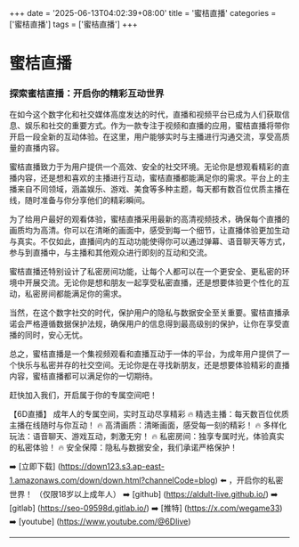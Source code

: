 +++
date = '2025-06-13T04:02:39+08:00'
title = '蜜桔直播'
categories = ['蜜桔直播']
tags = ['蜜桔直播']
+++

# 蜜桔直播

### 探索蜜桔直播：开启你的精彩互动世界

在如今这个数字化和社交媒体高度发达的时代，直播和视频平台已成为人们获取信息、娱乐和社交的重要方式。作为一款专注于视频和直播的应用，蜜桔直播将带你开启一段全新的互动体验。在这里，用户能够实时与主播进行沟通交流，享受高质量的直播内容。

蜜桔直播致力于为用户提供一个高效、安全的社交环境。无论你是想观看精彩的直播内容，还是想和喜欢的主播进行互动，蜜桔直播都能满足你的需求。平台上的主播来自不同领域，涵盖娱乐、游戏、美食等多种主题，每天都有数百位优质主播在线，随时准备与你分享他们的精彩瞬间。

为了给用户最好的观看体验，蜜桔直播采用最新的高清视频技术，确保每个直播的画质均为高清。你可以在清晰的画面中，感受到每一个细节，让直播体验更加生动与真实。不仅如此，直播间内的互动功能使得你可以通过弹幕、语音聊天等方式，参与到直播中，与主播和其他观众进行即刻的互动和交流。

蜜桔直播还特别设计了私密房间功能，让每个人都可以在一个更安全、更私密的环境中开展交流。无论你是想和朋友一起享受私密直播，还是想要体验更个性化的互动，私密房间都能满足你的需求。

当然，在这个数字社交的时代，保护用户的隐私与数据安全至关重要。蜜桔直播承诺会严格遵循数据保护法规，确保用户的信息得到最高级别的保护，让你在享受直播的同时，安心无忧。

总之，蜜桔直播是一个集视频观看和直播互动于一体的平台，为成年用户提供了一个快乐与私密并存的社交空间。无论你是在寻找新朋友，还是想要体验精彩的直播内容，蜜桔直播都可以满足你的一切期待。

赶快加入我们，开启属于你的专属空间吧！ 

【6D直播】
成年人的专属空间，实时互动尽享精彩
🔥 精选主播：每天数百位优质主播在线随时与你互动！
🔥 高清画质：清晰画面，感受每一刻的精彩！
🔥 多样化玩法：语音聊天、游戏互动，刺激无穷！
🔥 私密房间：独享专属时光，体验真实的私密体验！
🔥 安全保障：隐私与数据安全，我们承诺严格保护！

➡️ [立即下载] (https://down123.s3.ap-east-1.amazonaws.com/down/down.html?channelCode=blog) ⬅️ ，开启你的私密世界！
（仅限18岁以上成年人）
➡️ [github] (https://aldult-live.github.io/)
➡️ [gitlab] (https://seo-09598d.gitlab.io/)
➡️ [推特] (https://x.com/wegame33)
➡️ [youtube] (https://www.youtube.com/@6Dlive)

---
